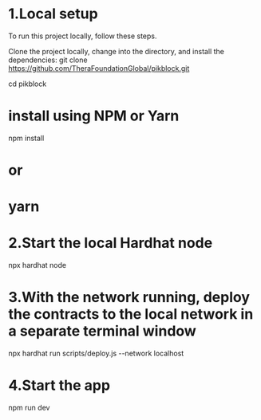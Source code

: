# 1.Local setup
To run this project locally, follow these steps.

Clone the project locally, change into the directory, and install the dependencies:
git clone https://github.com/TheraFoundationGlobal/pikblock.git

cd pikblock

# install using NPM or Yarn
npm install

# or

# yarn


# 2.Start the local Hardhat node
npx hardhat node


# 3.With the network running, deploy the contracts to the local network in a separate terminal window
npx hardhat run scripts/deploy.js --network localhost


# 4.Start the app
npm run dev

